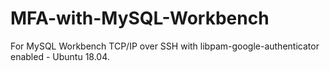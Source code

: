 # MFA-with-MySQL-Workbench
For MySQL Workbench TCP/IP over SSH with libpam-google-authenticator enabled - Ubuntu 18.04.
